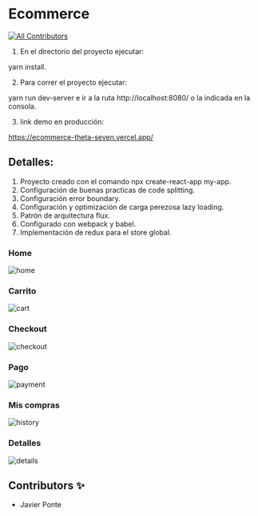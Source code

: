 # Ecommerce

<!-- DOCS-IGNORE:start -->
<!-- ALL-CONTRIBUTORS-BADGE:START - Do not remove or modify this section -->

[![All Contributors](https://img.shields.io/badge/all_contributors-1-orange.svg?style=flat-square)](#contributors-)

<!-- ALL-CONTRIBUTORS-BADGE:END -->
<!-- DOCS-IGNORE:end -->

1. En el directorio del proyecto ejecutar:

yarn install.

2. Para correr el proyecto ejecutar:

yarn run dev-server e ir a la ruta http://localhost:8080/ o la indicada en la consola.

3. link demo en producción:  

https://ecommerce-theta-seven.vercel.app/

## Detalles:

1. Proyecto creado con el comando npx create-react-app my-app.
2. Configuración de buenas practicas de code splitting.
3. Configuración error boundary.
4. Configuración y optimización de carga perezosa lazy loading.
5. Patrón de arquitectura flux.
6. Configurado con webpack y babel.
7. Implementación de redux para el store global.

### Home

![home](https://i.ibb.co/dGDjH2j/home.jpg)

### Carrito

![cart](https://i.ibb.co/B381k21/cart.jpg)

### Checkout

![checkout](https://i.ibb.co/G7VBKBT/checkout.jpg)

### Pago

![payment](https://i.ibb.co/mzvZFfk/payment.jpg)

### Mis compras

![history](https://i.ibb.co/WVkvVvH/history.jpg)

###   Detalles 

![details](https://i.ibb.co/vh9d1Cj/details.jpg)


## Contributors ✨

- Javier Ponte
